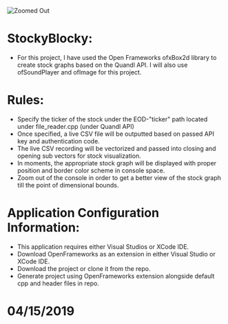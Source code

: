 ![Zoomed Out](https://github.com/AmeyaShahane/StockyBlocky/blob/master/stockVis.PNG)

# StockyBlocky:
* For this project, I have used the Open Frameworks ofxBox2d library to create stock graphs based on the Quandl API.
I will also use ofSoundPlayer and ofImage for this project. 

# Rules:
* Specify the ticker of the stock under the EOD-"ticker" path located under file_reader.cpp (under Quandl API)
* Once specified, a live CSV file will be outputted based on passed API key and authentication code. 
* The live CSV recording will be vectorized and passed into closing and opening sub vectors for stock visualization.
* In moments, the appropriate stock graph will be displayed with proper position and border color scheme in console space.
* Zoom out of the console in order to get a better view of the stock graph till the point of dimensional bounds.

# Application Configuration Information:
* This application requires either Visual Studios or XCode IDE.
* Download OpenFrameworks as an extension in either Visual Studio or XCode IDE.
* Download the project or clone it from the repo.
* Generate project using OpenFrameworks extension alongside default cpp and header files in repo.

# 04/15/2019
